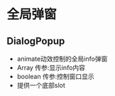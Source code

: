 # 全局弹窗

## DialogPopup
- animate动效控制的全局info弹窗
- Array<string> 传参:显示info内容
- boolean 传参:控制窗口显示
- 提供一个底部slot
<slot name="content"></slot>